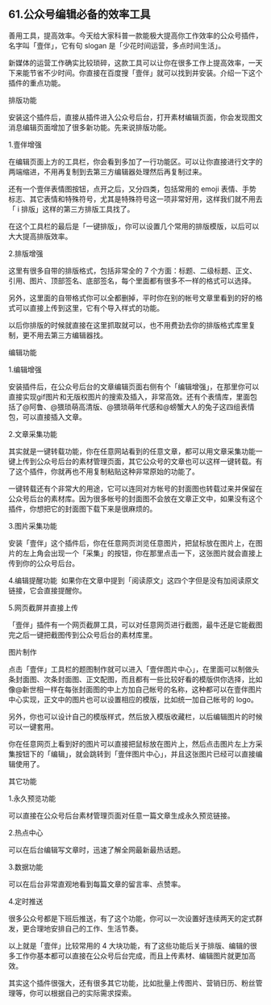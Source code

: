 ## 61.公众号编辑必备的效率工具
善用工具，提高效率。今天给大家科普一款能极大提高你工作效率的公众号插件，名字叫「壹伴」，它有句 slogan 是「少花时间运营，多点时间生活」。


新媒体的运营工作确实比较琐碎，这款工具可以让你在很多工作上提高效率，一天下来能节省不少时间。你直接在百度搜「壹伴」就可以找到并安装。介绍一下这个插件的重点功能。


排版功能


安装这个插件后，直接从插件进入公众号后台，打开素材编辑页面，你会发现图文消息编辑页面增加了很多新功能。先来说排版功能。


1.壹伴增强


在编辑页面上方的工具栏，你会看到多加了一行功能区。可以让你直接进行文字的两端缩进，不用再复制到去第三方编辑器处理然后再复制过来。


还有一个壹伴表情图按钮，点开之后，又分四类，包括常用的 emoji 表情、手势标志、其它表情和特殊符号，尤其是特殊符号这一项非常好用，这样我们就不用去「 i 排版」这样的第三方排版工具找了。


在这个工具栏的最后是「一键排版」，你可以设置几个常用的排版模版，以后可以大大提高排版效率。 


2.排版增强


这里有很多自带的排版格式，包括非常全的 7 个方面：标题、二级标题、正文、引用、图片、顶部签名、底部签名，每个里面都有很多不一样的格式可以选择。


另外，这里面的自带格式你可以全都删掉，平时你在别的帐号文章里看到的好的格式可以直接上传到这里，它有个导入样式的功能。


以后你排版的时候就直接在这里抓取就可以，也不用费劲去你的排版格式库里复制，更不用去第三方编辑器找。


编辑功能


1.编辑增强


安装插件后，在公众号后台的文章编辑页面右侧有个「编辑增强」，在那里你可以直接实现gif图片和无版权图片的搜索及插入，非常高效。还有个表情库，里面包括了@阿鲁、@猥琐萌高清版、@猥琐萌年代感和@螃蟹大人的兔子这四组表情包，可以直接插入文章。


2.文章采集功能


其实就是一键转载功能，你在任意网站看到的任意文章，都可以用文章采集功能一键上传到公众号后台的素材管理页面，其它公众号的文章也可以这样一键转载。有了这个插件，你就再也不用复制粘贴这种非常原始的功能了。


一键转载还有个非常大的用途，它可以连同对方帐号的封面图也转载过来并保留在公众号后台的素材库。因为很多帐号的封面图不会放在文章正文中，如果没有这个插件，你想把它的封面图下载下来是很麻烦的。


3.图片采集功能


安装「壹伴」这个插件后，你在任意网页浏览任意图片，把鼠标放在图片上，在图片的左上角会出现一个「采集」的按钮，你在那里点击一下，这张图片就会直接上传到你的公众号后台。


4.编辑提醒功能 
如果你在文章中提到「阅读原文」这四个字但是没有加阅读原文链接，它会直接提醒你。


5.网页截屏并直接上传


「壹伴」插件有一个网页截屏工具，可以对任意网页进行截图，最牛还是它能截图完之后一键把截图传到公众号后台的素材库里。


图片制作


点击「壹伴」工具栏的题图制作就可以进入「壹伴图片中心」，在里面可以制做头条封面图、次条封面图、正文配图，而且都有一些比较好看的模版供你选择，比如像@新世相一样在每张封面图的中上方加自己帐号的名称，这种都可以在壹伴图片中心实现，正文中的图片也可以设置相应的模版，比如统一加自己帐号的 logo。


另外，你也可以设计自己的模版样式，然后放入模版收藏栏，以后编辑图片的时候可以一键套用。


你在任意网页上看到好的图片可以直接把鼠标放在图片上，然后点击图片左上方采集按钮下的「编辑」，就会跳转到「壹伴图片中心」，并且这张图片已经可以直接编辑使用了。


其它功能


1.永久预览功能


可以直接在公众号后台素材管理页面对任意一篇文章生成永久预览链接。


2.热点中心


可以在后台编辑写文章时，迅速了解全网最新最热话题。


3.数据功能


可以在后台非常直观地看到每篇文章的留言率、点赞率。


4.定时推送


很多公众号都是下班后推送，有了这个功能，你可以一次设置好连续两天的定式群发，更合理地安排自己的工作、生活节奏。


以上就是「壹伴」比较常用的 4 大块功能，有了这些功能后关于排版、编辑的很多工作你基本都可以直接在公众号后台完成，而且上传素材、编辑图片就更加高效。


其实这个插件很强大，还有很多其它功能，比如批量上传图片、营销日历、粉丝管理等，你可以根据自己的实际需求探索。

